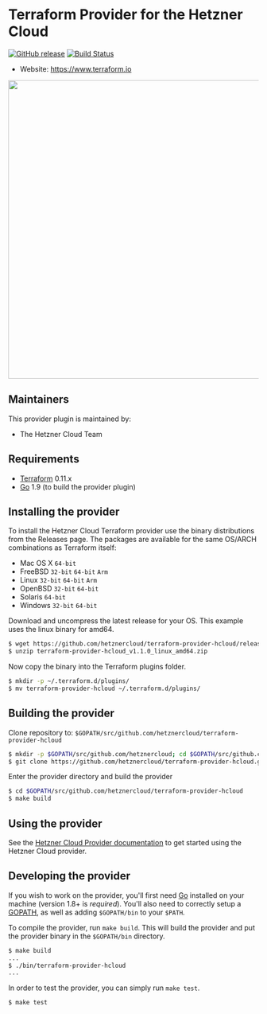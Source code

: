 Terraform Provider for the Hetzner Cloud
==================
[![GitHub release](https://img.shields.io/github/release/hetznercloud/terraform-provider-hcloud.svg)](https://github.com/hetznercloud/terraform-provider-hcloud/releases/latest) [![Build Status](https://travis-ci.org/hetznercloud/terraform-provider-hcloud.svg?branch=master)](https://travis-ci.org/hetznercloud/terraform-provider-hcloud)

- Website: https://www.terraform.io
<img src="https://cdn.rawgit.com/hashicorp/terraform-website/master/content/source/assets/images/logo-hashicorp.svg" width="600px">

Maintainers
-----------

This provider plugin is maintained by:

* The Hetzner Cloud Team

Requirements
------------

-	[Terraform](https://www.terraform.io/downloads.html) 0.11.x
-	[Go](https://golang.org/doc/install) 1.9 (to build the provider plugin)

Installing the provider
---------------------
To install the Hetzner Cloud Terraform provider use the binary distributions from the Releases page. The packages are available for the same OS/ARCH combinations as Terraform itself:

- Mac OS X
`64-bit`
- FreeBSD
`32-bit` `64-bit` `Arm`
- Linux
`32-bit` `64-bit` `Arm`
- OpenBSD
`32-bit` `64-bit`
- Solaris
`64-bit`
- Windows
`32-bit` `64-bit`

Download and uncompress the latest release for your OS. This example uses the linux binary for amd64.

```sh
$ wget https://github.com/hetznercloud/terraform-provider-hcloud/releases/download/v1.1.0/terraform-provider-hcloud_v1.1.0_linux_amd64.zip
$ unzip terraform-provider-hcloud_v1.1.0_linux_amd64.zip
```

Now copy the binary into the Terraform plugins folder.

```sh
$ mkdir -p ~/.terraform.d/plugins/
$ mv terraform-provider-hcloud ~/.terraform.d/plugins/
```

Building the provider
---------------------

Clone repository to: `$GOPATH/src/github.com/hetznercloud/terraform-provider-hcloud`

```sh
$ mkdir -p $GOPATH/src/github.com/hetznercloud; cd $GOPATH/src/github.com/hetznercloud
$ git clone https://github.com/hetznercloud/terraform-provider-hcloud.git
```

Enter the provider directory and build the provider

```sh
$ cd $GOPATH/src/github.com/hetznercloud/terraform-provider-hcloud
$ make build
```

Using the provider
----------------------

See the [Hetzner Cloud Provider documentation](docs/readme.md) to get started using the Hetzner Cloud provider.


Developing the provider
---------------------------

If you wish to work on the provider, you'll first need [Go](http://www.golang.org) installed on your machine (version 1.8+ is *required*). You'll also need to correctly setup a [GOPATH](http://golang.org/doc/code.html#GOPATH), as well as adding `$GOPATH/bin` to your `$PATH`.

To compile the provider, run `make build`. This will build the provider and put the provider binary in the `$GOPATH/bin` directory.

```sh
$ make build
...
$ ./bin/terraform-provider-hcloud
...
```

In order to test the provider, you can simply run `make test`.

```sh
$ make test
```
